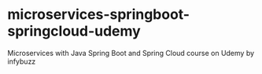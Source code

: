 # microservices-springboot-springcloud-udemy
Microservices with Java Spring Boot and Spring Cloud course on Udemy by infybuzz
